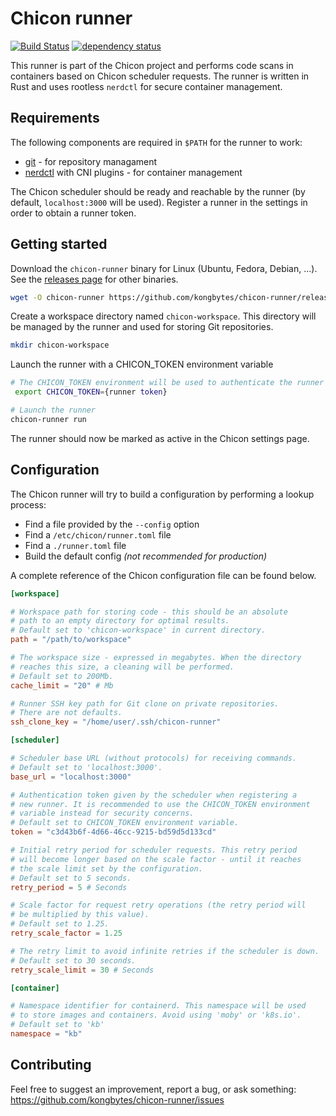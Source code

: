 # Chicon runner

[![Build Status](https://saluki.semaphoreci.com/badges/chicon-runner/branches/master.svg?style=shields)](https://saluki.semaphoreci.com/projects/chicon-runner)
[![dependency status](https://deps.rs/repo/github/kongbytes/chicon-runner/status.svg)](https://deps.rs/repo/github/kongbytes/chicon-runner)

This runner is part of the Chicon project and performs code scans in containers based on Chicon scheduler requests. The runner is written in Rust and uses rootless `nerdctl` for secure container management.

## Requirements

The following components are required in `$PATH` for the runner to work:
- [git](https://git-scm.com/) - for repository managament
- [nerdctl](https://github.com/containerd/nerdctl) with CNI plugins - for container management

The Chicon scheduler should be ready and reachable by the runner (by default, `localhost:3000` will be used). Register a runner in the settings in order to obtain a runner token.

## Getting started

Download the `chicon-runner` binary for Linux (Ubuntu, Fedora, Debian, ...). See the [releases page](https://github.com/kongbytes/chicon-runner/releases) for other binaries.

```sh
wget -O chicon-runner https://github.com/kongbytes/chicon-runner/releases/download/v0.1.0-beta.2/chicon-runner && chmod +x ./chicon-runner
```

Create a workspace directory named `chicon-workspace`. This directory will be managed by the runner and used for storing Git repositories.

```sh
mkdir chicon-workspace
```

Launch the runner with a CHICON_TOKEN environment variable

```sh
# The CHICON_TOKEN environment will be used to authenticate the runner
 export CHICON_TOKEN={runner token}

# Launch the runner
chicon-runner run
```

The runner should now be marked as active in the Chicon settings page.

## Configuration

The Chicon runner will try to build a configuration by performing a lookup process:

- Find a file provided by the `--config` option
- Find a `/etc/chicon/runner.toml` file
- Find a `./runner.toml` file
- Build the default config _(not recommended for production)_

A complete reference of the Chicon configuration file can be found below.

```toml
[workspace]

# Workspace path for storing code - this should be an absolute
# path to an empty directory for optimal results.
# Default set to 'chicon-workspace' in current directory.
path = "/path/to/workspace"

# The workspace size - expressed in megabytes. When the directory
# reaches this size, a cleaning will be performed.
# Default set to 200Mb.
cache_limit = "20" # Mb

# Runner SSH key path for Git clone on private repositories.
# There are not defaults.
ssh_clone_key = "/home/user/.ssh/chicon-runner"

[scheduler]

# Scheduler base URL (without protocols) for receiving commands.
# Default set to 'localhost:3000'.
base_url = "localhost:3000"

# Authentication token given by the scheduler when registering a
# new runner. It is recommended to use the CHICON_TOKEN environment
# variable instead for security concerns.
# Default set to CHICON_TOKEN environment variable.
token = "c3d43b6f-4d66-46cc-9215-bd59d5d133cd"

# Initial retry period for scheduler requests. This retry period
# will become longer based on the scale factor - until it reaches
# the scale limit set by the configuration.
# Default set to 5 seconds.
retry_period = 5 # Seconds

# Scale factor for request retry operations (the retry period will
# be multiplied by this value).
# Default set to 1.25.
retry_scale_factor = 1.25

# The retry limit to avoid infinite retries if the scheduler is down.
# Default set to 30 seconds.
retry_scale_limit = 30 # Seconds

[container]

# Namespace identifier for containerd. This namespace will be used
# to store images and containers. Avoid using 'moby' or 'k8s.io'.
# Default set to 'kb'
namespace = "kb"
```

## Contributing
 
Feel free to suggest an improvement, report a bug, or ask something: https://github.com/kongbytes/chicon-runner/issues
